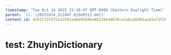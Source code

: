 ```yaml
---
timestamp: 'Tue Oct 14 2025 22:18:47 GMT-0400 (Eastern Daylight Time)'
parent: '[[..\20251014_221847.819e0512.md]]'
content_id: 4291f15fd75142591adbd95b96a88320e4d876ce5abc66401aed3af25307c50d
---
```


# test: ZhuyinDictionary
